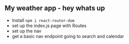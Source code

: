 ## My weather app - hey whats up

 <!-- Task for 1. July -->
- Install `npm i react-router-dom`
- set up the index.js page with Routes
- set up the nav
- get a basic nav endpoint going to search and calendar
